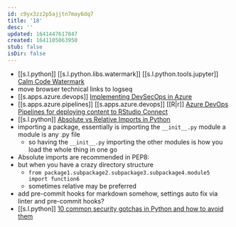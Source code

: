 ```yaml
---
id: c9yx3zz2p5ajjtn7may6dq7
title: '18'
desc: ''
updated: 1641447617847
created: 1641105063950
stub: false
isDir: false
---
```


   
-  [[s.l.python]] [[s.l.python.libs.watermark]] [[s.l.python.tools.jupyter]] [Calm Code Watermark][1]
  -  move browser technical links to logseq
-  [[s.apps.azure.devops]] [Implementing DevSecOps in Azure][2]
-  [[s.apps.azure.pipelines]] [[s.apps.azure.devops]] [[R|r]] [Azure DevOps Pipelines for deploying content to RStudio Connect][3]
  -  [[s.l.python]] [Absolute vs Relative Imports in Python][4]
  - importing a package, essentially is importing the `__init__.py` module a module is any .py file
    - so having the `__init__.py` importing the other modules is how you load the whole thing in one go
  - Absolute imports are recommended in PEP8: 
  - but when you have a crazy directory structure
    - `from package1.subpackage2.subpackage3.subpackage4.module5 import function6`
    - sometimes relative may be preferred
-  add pre-commit hooks for markdown somehow, settings auto fix via linter and pre-commit hooks?
  -  [[s.l.python]] [10 common security gotchas in Python and how to avoid them][5]

[1]: https://calmcode.io/shorts/watermark.py.html
[2]: https://www.nearform.com/blog/getting-devsecops-right-in-azure/
[3]: https://medium.com/rstudio-connect-digest/azure-devops-pipelines-for-deploying-content-to-rstudio-connect-e992f49103b6
[4]: https://realpython.com/absolute-vs-relative-python-imports/
[5]: https://hackernoon.com/10-common-security-gotchas-in-python-and-how-to-avoid-them-e19fbe265e03
